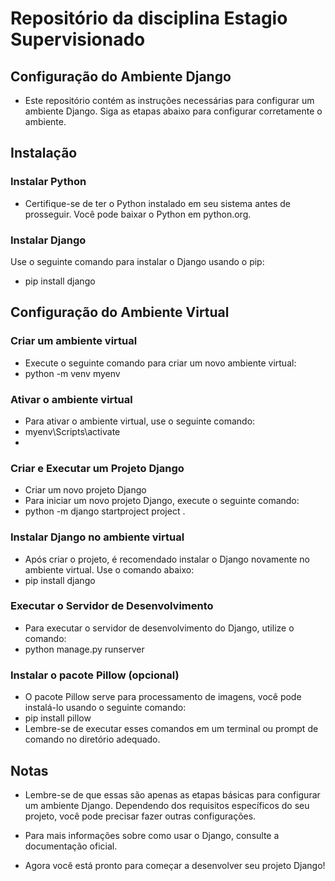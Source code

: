 # Repositório da disciplina Estagio Supervisionado

## Configuração do Ambiente Django
- Este repositório contém as instruções necessárias para configurar um ambiente Django. Siga as etapas abaixo para configurar corretamente o ambiente.

## Instalação
### Instalar Python
- Certifique-se de ter o Python instalado em seu sistema antes de prosseguir. Você pode baixar o Python em python.org.

### Instalar Django
Use o seguinte comando para instalar o Django usando o pip:
- pip install django

## Configuração do Ambiente Virtual
### Criar um ambiente virtual
- Execute o seguinte comando para criar um novo ambiente virtual:
- python -m venv myenv

### Ativar o ambiente virtual
- Para ativar o ambiente virtual, use o seguinte comando:
- myenv\Scripts\activate
- 
### Criar e Executar um Projeto Django
- Criar um novo projeto Django
- Para iniciar um novo projeto Django, execute o seguinte comando:
- python -m django startproject project .

### Instalar Django no ambiente virtual
- Após criar o projeto, é recomendado instalar o Django novamente no ambiente virtual. Use o comando abaixo:
- pip install django


### Executar o Servidor de Desenvolvimento
- Para executar o servidor de desenvolvimento do Django, utilize o comando:
- python manage.py runserver


### Instalar o pacote Pillow (opcional)
- O pacote Pillow serve para processamento de imagens, você pode instalá-lo usando o seguinte comando:
- pip install pillow
- Lembre-se de executar esses comandos em um terminal ou prompt de comando no diretório adequado.

## Notas
- Lembre-se de que essas são apenas as etapas básicas para configurar um ambiente Django. Dependendo dos requisitos específicos do seu projeto, você pode precisar fazer outras configurações.

- Para mais informações sobre como usar o Django, consulte a documentação oficial.

- Agora você está pronto para começar a desenvolver seu projeto Django!
